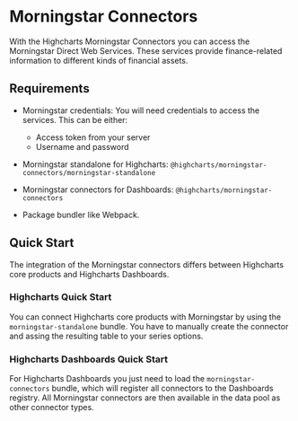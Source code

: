 # Morningstar Connectors

With the Highcharts Morningstar Connectors you can access the Morningstar Direct
Web Services. These services provide finance-related information to different
kinds of financial assets.



## Requirements

* Morningstar credentials: You will need credentials to access the services.
  This can be either:
  - Access token from your server
  - Username and password

* Morningstar standalone for Highcharts:
  `@highcharts/morningstar-connectors/morningstar-standalone`

* Morningstar connectors for Dashboards:
  `@highcharts/morningstar-connectors`

* Package bundler like Webpack.



## Quick Start

The integration of the Morningstar connectors differs between Highcharts core
products and Highcharts Dashboards.



### Highcharts Quick Start

You can connect Highcharts core products with Morningstar by using the
`morningstar-standalone` bundle. You have to manually create the connector and
assing the resulting table to your series options.



### Highcharts Dashboards Quick Start

For Highcharts Dashboards you just need to load the `morningstar-connectors`
bundle, which will register all connectors to the Dashboards registry. All
Morningstar connectors are then available in the data pool as other connector
types.
